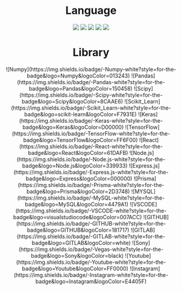 <div align="center">
    <h1>Language</h1>
    <img src="https://img.shields.io/badge/-PYTHON-3776AB?style=for-the-badge&logo=Python&logoColor=white"/> <img src="https://img.shields.io/badge/-HTML-E34F26?style=for-the-badge&logo=HTML5&logoColor=white"/> <img src="https://img.shields.io/badge/-CSS-1572B6?style=for-the-badge&logo=Css3&logoColor=white"/> <img src="https://img.shields.io/badge/-JavaScript-F7DF1E?style=for-the-badge&logo=JavaScript&logoColor=black"/> <img src="https://img.shields.io/badge/-TYPESCRIPT-3178C6?style=for-the-badge&logo=TYPESCRIPT&logoColor=white"/>
    <h1>Library</h1>
    ![Numpy](https://img.shields.io/badge/-Numpy-white?style=for-the-badge&logo=Numpy&logoColor=013243) ![Pandas](https://img.shields.io/badge/-Pandas-white?style=for-the-badge&logo=Pandas&logoColor=150458) ![Scipy](https://img.shields.io/badge/-Scipy-white?style=for-the-badge&logo=Scipy&logoColor=8CAAE6) ![Scikit_Learn](https://img.shields.io/badge/-Scikit_Learn-white?style=for-the-badge&logo=scikit-learn&logoColor=F7931E) ![Keras](https://img.shields.io/badge/-Keras-white?style=for-the-badge&logo=Keras&logoColor=D00000) ![TensorFlow](https://img.shields.io/badge/-TensorFlow-white?style=for-the-badge&logo=TensorFlow&logoColor=FF6F00)
    ![React](https://img.shields.io/badge/-React-white?style=for-the-badge&logo=React&logoColor=61DAFB) ![Node.js](https://img.shields.io/badge/-Node.js-white?style=for-the-badge&logo=Node.js&logoColor=339933) ![Express.js](https://img.shields.io/badge/-Express.js-white?style=for-the-badge&logo=Express&logoColor=000000) ![Prisma](https://img.shields.io/badge/-Prisma-white?style=for-the-badge&logo=Prisma&logoColor=2D3748) ![MYSQL](https://img.shields.io/badge/-MySQL-white?style=for-the-badge&logo=MySQL&logoColor=4479A1)
    ![VSCODE](https://img.shields.io/badge/-VSCODE-white?style=for-the-badge&logo=visualstudiocode&logoColor=007ACC) ![GITHUB](https://img.shields.io/badge/-GITHUB-white?style=for-the-badge&logo=GITHUB&logoColor=181717) ![GITLAB](https://img.shields.io/badge/-GITLAB-white?style=for-the-badge&logo=GITLAB&logoColor=white) ![Sony](https://img.shields.io/badge/-Vegas-white?style=for-the-badge&logo=Sony&logoColor=black) ![Youtube](https://img.shields.io/badge/-Youtube-white?style=for-the-badge&logo=Youtube&logoColor=FF0000) ![Instagram](https://img.shields.io/badge/-Instagram-white?style=for-the-badge&logo=Instagram&logoColor=E4405F)
</div>
